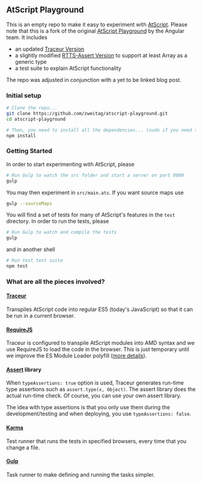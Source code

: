 ## AtScript Playground

This is an empty repo to make it easy to experiment with [AtScript].
Please note that this is a fork of the original [AtScript Playground](github.com/angular/atscript-playground) by the Angular team.
It includes
* an updated [Traceur Version](https://github.com/google/traceur-compiler)
* a slightly modified [RTTS-Assert Version](https://github.com/stsc3000/assert)
  to support at least Array as a generic type
* a test suite to explain AtScript functionality

The repo was adjusted in conjunction with a yet to be linked blog post.

### Initial setup

```bash
# Clone the repo...
git clone https://github.com/zweitag/atscript-playground.git
cd atscript-playground

# Then, you need to install all the dependencies... (sudo if you need to)
npm install
```

### Getting Started
In order to start experimenting with AtScript, please
```bash
# Run Gulp to watch the src folder and start a server on port 8000
gulp
```
You may then experiment in `src/main.ats`. If you want source maps use
```bash
gulp --sourceMaps
```

You will find a set of tests for many of AtScript's features in the `test`
directory. In order to run the tests, please

```bash
# Run Gulp to watch and compile the tests
gulp
```

and in another shell

```bash
# Run test test suite
npm test
```
### What are all the pieces involved?

#### [Traceur]
Transpiles AtScript code into regular ES5 (today's JavaScript) so that it can be run in a current browser.

#### [RequireJS]
Traceur is configured to transpile AtScript modules into AMD syntax and we use RequireJS to load the code in the browser. This is just temporary until we improve the ES Module Loader polyfill ([more details](https://github.com/angular/atscript-playground/issues/3)).

#### [Assert] library
When `typeAssertions: true` option is used, Traceur generates run-time type assertions such as `assert.type(x, Object)`. The assert library does the actual run-time check. Of course, you can use your own assert library.

The idea with type assertions is that you only use them during the development/testing and when deploying, you use `typeAssertions: false`.

#### [Karma]
Test runner that runs the tests in specified browsers, every time that you change a file.

#### [Gulp]
Task runner to make defining and running the tasks simpler.


[AtScript]: http://atscript.org
[Traceur]: https://github.com/google/traceur-compiler
[RequireJS]: http://requirejs.org
[Assert]: https://github.com/angular/assert
[Karma]: http://karma-runner.github.io/
[Gulp]: http://gulpjs.com
